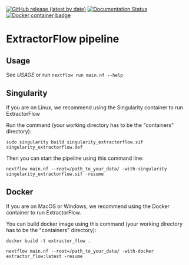 
[![GitHub release (latest by date)](https://img.shields.io/github/v/release/scilus/extractor_flow)](https://github.com/scilus/extractor_flow/releases)
[![Documentation Status](https://readthedocs.org/projects/extractor_flow/badge/?version=latest)](https://extractor_flow.readthedocs.io/en/latest/?badge=latest)
[![Docker container badge](https://img.shields.io/docker/v/scilus/scilus-flows?label=docker&logo=docker&logoColor=white)](https://hub.docker.com/r/scilus/scilus-flows)


ExtractorFlow pipeline
======================

Usage
-----

See *USAGE* or run `nextflow run main.nf --help`

Singularity
-----------

If you are on Linux, we recommend using the Singularity container to run ExtractorFlow

Run the command (your working directory has to be the "containers" directory):

`sudo singularity build singularity_extractorflow.sif singularity_extractorflow.def`

Then you can start the pipeline using this command line:

```
nextflow main.nf --root=/path_to_your_data/ -with-singularity singularity_extractorflow.sif -resume
```


Docker
------
If you are on MacOS or Windows, we recommend using the Docker container to run ExtractorFlow.

You can build docker image using this command (your working directory has to be the "containers" directory):

`docker build -t extractor_flow .`

```
nextflow main.nf --root=/path_to_your_data/ -with-docker extractor_flow:latest -resume
```
